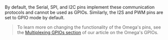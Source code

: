 By default, the Serial, SPI, and I2C pins implement these communication protocols and cannot be used as GPIOs. Similarly, the I2S and PWM pins are set to GPIO mode by default.

> To learn more on changing the functionality of the Omega's pins, see the [Multiplexing GPIOs section](#using-gpios-multiplexing) of our article on the Omega's GPIOs.
